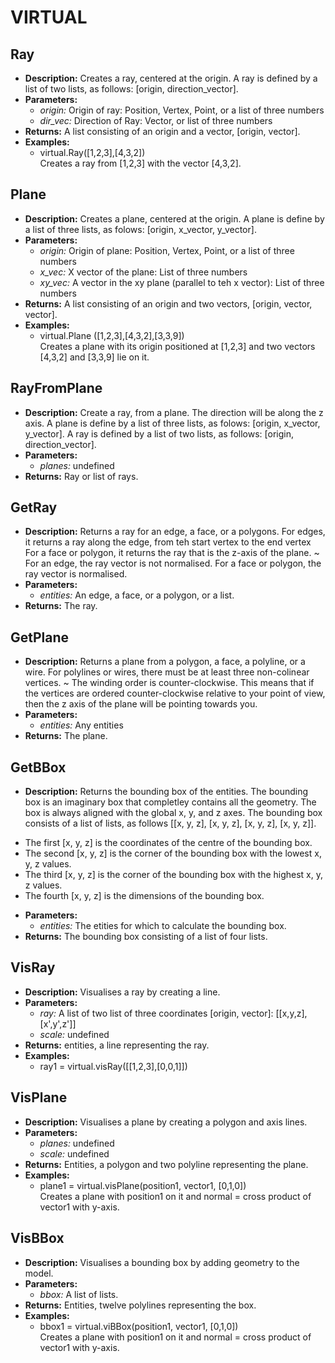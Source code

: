 # VIRTUAL    

## Ray  
* **Description:** Creates a ray, centered at the origin.
A ray is defined by a list of two lists, as follows: [origin, direction_vector].  
* **Parameters:**  
  * *origin:* Origin of ray: Position, Vertex, Point, or a list of three numbers  
  * *dir_vec:* Direction of Ray: Vector, or list of three numbers  
* **Returns:** A list consisting of an origin and a vector, [origin, vector].  
* **Examples:**  
  * virtual.Ray([1,2,3],[4,3,2])  
    Creates a ray from [1,2,3] with the vector [4,3,2].

  
  
## Plane  
* **Description:** Creates a plane, centered at the origin.
A plane is define by a list of three lists, as folows: [origin, x_vector, y_vector].  
* **Parameters:**  
  * *origin:* Origin of plane: Position, Vertex, Point, or a list of three numbers  
  * *x_vec:* X vector of the plane: List of three numbers  
  * *xy_vec:* A vector in the xy plane (parallel to teh x vector): List of three numbers  
* **Returns:** A list consisting of an origin and two vectors, [origin, vector, vector].  
* **Examples:**  
  * virtual.Plane ([1,2,3],[4,3,2],[3,3,9])  
    Creates a plane with its origin positioned at [1,2,3] and two vectors [4,3,2] and [3,3,9] lie on it.
  
  
## RayFromPlane  
* **Description:** Create a ray, from a plane.
The direction will be along the z axis.
A plane is define by a list of three lists, as folows: [origin, x_vector, y_vector].
A ray is defined by a list of two lists, as follows: [origin, direction_vector].  
* **Parameters:**  
  * *planes:* undefined  
* **Returns:** Ray or list of rays.  
  
## GetRay  
* **Description:** Returns a ray for an edge, a face, or a polygons. For edges, it returns a ray along the edge, from teh start vertex to the end vertex
For a face or polygon, it returns the ray that is the z-axis of the plane.
~
For an edge, the ray vector is not normalised. For a face or polygon, the ray vector is normalised.  
* **Parameters:**  
  * *entities:* An edge, a face, or a polygon, or a list.  
* **Returns:** The ray.  
  
## GetPlane  
* **Description:** Returns a plane from a polygon, a face, a polyline, or a wire.
For polylines or wires, there must be at least three non-colinear vertices.
~
The winding order is counter-clockwise.
This means that if the vertices are ordered counter-clockwise relative to your point of view,
then the z axis of the plane will be pointing towards you.  
* **Parameters:**  
  * *entities:* Any entities  
* **Returns:** The plane.  
  
## GetBBox  
* **Description:** Returns the bounding box of the entities.
The bounding box is an imaginary box that completley contains all the geometry.
The box is always aligned with the global x, y, and z axes.
The bounding box consists of a list of lists, as follows [[x, y, z], [x, y, z], [x, y, z], [x, y, z]].
- The first [x, y, z] is the coordinates of the centre of the bounding box.
- The second [x, y, z] is the corner of the bounding box with the lowest x, y, z values.
- The third [x, y, z] is the corner of the bounding box with the highest x, y, z values.
- The fourth [x, y, z] is the dimensions of the bounding box.  
* **Parameters:**  
  * *entities:* The etities for which to calculate the bounding box.  
* **Returns:** The bounding box consisting of a list of four lists.  
  
## VisRay  
* **Description:** Visualises a ray by creating a line.  
* **Parameters:**  
  * *ray:* A list of two list of three coordinates [origin, vector]: [[x,y,z],[x',y',z']]  
  * *scale:* undefined  
* **Returns:** entities, a line representing the ray.  
* **Examples:**  
  * ray1 = virtual.visRay([[1,2,3],[0,0,1]])
  
  
## VisPlane  
* **Description:** Visualises a plane by creating a polygon and axis lines.  
* **Parameters:**  
  * *planes:* undefined  
  * *scale:* undefined  
* **Returns:** Entities, a polygon and two polyline representing the plane.  
* **Examples:**  
  * plane1 = virtual.visPlane(position1, vector1, [0,1,0])  
    Creates a plane with position1 on it and normal = cross product of vector1 with y-axis.
  
  
## VisBBox  
* **Description:** Visualises a bounding box by adding geometry to the model.  
* **Parameters:**  
  * *bbox:* A list of lists.  
* **Returns:** Entities, twelve polylines representing the box.  
* **Examples:**  
  * bbox1 = virtual.viBBox(position1, vector1, [0,1,0])  
    Creates a plane with position1 on it and normal = cross product of vector1 with y-axis.
  
  
